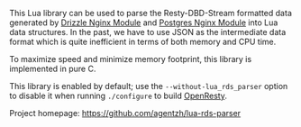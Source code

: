 <!---
    @title         Lua Rds Parser Library
    @creator       Yichun Zhang
    @created       2011-08-31 07:38 GMT
    @modifier      YichunZhang
    @modified      2011-08-31 07:40 GMT
    @changes       5
--->

This Lua library can be used to parse the Resty-DBD-Stream formatted data generated by [Drizzle Nginx Module](drizzle-nginx-module/) and [Postgres Nginx Module](postgres-nginx-module/) into Lua data structures. In the past, we have to use JSON as the intermediate data format which is quite inefficient in terms of both memory and CPU time.

To maximize speed and minimize memory footprint, this library is implemented in pure C.

This library is enabled by default; use the `--without-lua_rds_parser` option to disable it when running `./configure` to build [OpenResty](openresty/).

Project homepage: https://github.com/agentzh/lua-rds-parser
